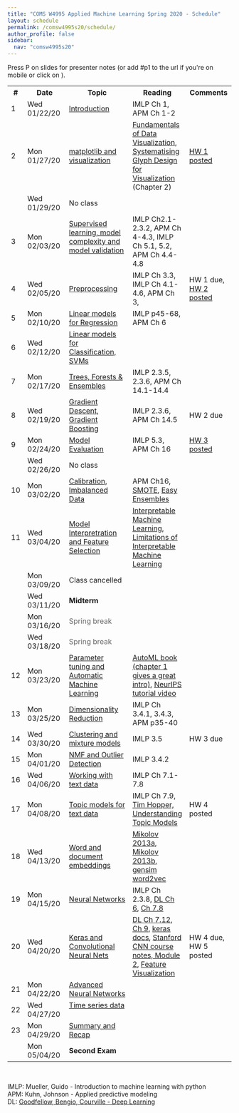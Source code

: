 ```yaml
---
title: "COMS W4995 Applied Machine Learning Spring 2020 - Schedule"
layout: schedule
permalink: /comsw4995s20/schedule/
author_profile: false
sidebar:
  nav: "comsw4995s20"
---
```


Press P on slides for presenter notes (or add #p1 to the url if you're on mobile or click on <i class="fas fa-comment-dots"></i>).

<div class="schedule">
<table cellspacing="0" border="0">
	<colgroup span="2"></colgroup>
	<colgroup></colgroup>
	<colgroup></colgroup>
	<colgroup></colgroup>
    <tr>
        <th>#</th>
        <th style="width:126px">Date</th>
        <th style="width:330px">Topic</th>
        <th>Reading</th>
        <th style="width:115px">Comments</th>
    </tr>
	<tr>
		<td>1</td>
		<td>Wed 01/22/20</td>
		<td><a href="https://amueller.github.io/COMS4995-s20/slides/aml-01-introduction/">Introduction</a>
		<a href="https://amueller.github.io/COMS4995-s20/slides/aml-01-introduction/#p1"><i class="fas fa-comment-dots"></i></a>
		&nbsp;<a href="https://www.youtube.com/watch?v=rbvpiPJuK64&list=PL_pVmAaAnxIRnSw6wiCpSvshFyCREZmlM"><i class="fab fa-youtube" aria-hidden="true"></i></a></td>
		<td>IMLP Ch 1, APM Ch 1-2</td>
		<td><br></td>
	</tr>
	<tr>
		<td>2</td>
		<td>Mon 01/27/20</td>
		<td><a href="https://amueller.github.io/COMS4995-s20/slides/aml-02-matplotlib">matplotlib and visualization</a>
		<a href="https://amueller.github.io/COMS4995-s20/slides/aml-02-matplotlib#p1"><i class="fas fa-comment-dots"></i></a>
		&nbsp;<a href="https://youtu.be/OW3oco7nlV4"><i class="fab fa-youtube" aria-hidden="true"></i></a></td>
		<td><a href="https://serialmentor.com/dataviz/">Fundamentals of Data Visualization</a>, <a href="https://ora.ox.ac.uk/objects/uuid:b98ccce1-038f-4c0a-a259-7f53dfe06ac7">Systematising Glyph Design for Visualization</a> (Chapter 2)</td>
		<td><a href="https://github.com/amueller/COMS4995-s20/raw/master/homework/homework1-spring-2020.pdf">HW 1 posted</a></td>
	</tr>
	<tr>
		<td><br></td>
		<td>Wed 01/29/20</td>
		<td>No class</td>
		<td></td>
		<td><br></td>
	</tr>
	<tr>
		<td>3</td>
		<td>Mon 02/03/20</td>
		<td><a href="https://amueller.github.io/COMS4995-s20/slides/aml-03-supervised-learning">Supervised learning, model complexity and model validation</a>
		<a href="https://amueller.github.io/COMS4995-s20/slides/aml-03-supervised-learning#p1"><i class="fas fa-comment-dots"></i></a>&nbsp;
		<a href="https://www.youtube.com/watch?v=7_YzyMYC2zM"><i class="fab fa-youtube" aria-hidden="true"></i></a>
        </td>
		<td>IMLP Ch2.1-2.3.2, APM Ch 4-4.3, IMLP Ch 5.1, 5.2, APM Ch 4.4-4.8</td>
		<td></td>
	</tr>
	<tr>
		<td>4<br></td>
		<td>Wed 02/05/20</td>
		<td><a href="https://amueller.github.io/COMS4995-s20/slides/aml-04-preprocessing">Preprocessing</a>
		<a href="https://amueller.github.io/COMS4995-s20/slides/aml-04-preprocessing#p1"><i class="fas fa-comment-dots"></i></a>
		&nbsp;<a href="https://www.youtube.com/watch?v=XpOBSaktb6s"><i class="fab fa-youtube" aria-hidden="true"></i></a>
        </td>
		<td>IMLP Ch 3.3, IMLP Ch 4.1-4.6, APM Ch 3,</td>
		<td>HW 1 due, <a href="https://github.com/amueller/COMS4995-s20/raw/master/homework/homework2-aml-2020.pdf">HW 2 posted</a></td>
	</tr>
	<tr>
		<td>5</td>
		<td>Mon 02/10/20</td>
		<td><a href="https://amueller.github.io/COMS4995-s20/slides/aml-05-linear-models-regression#">Linear models for Regression</a> <a href="https://amueller.github.io/COMS4995-s20/slides/aml-05-linear-models-regression#p1"><i class="fas fa-comment-dots"></i></a>
		&nbsp;<a href="https://youtu.be/-OOsfj5Revo#"><i class="fab fa-youtube" aria-hidden="true"></i></a></td>
		<td>IMLP p45-68, APM Ch 6</td>
		<td></td>
	</tr>
	<tr>
		<td>6</td>
		<td>Wed 02/12/20</td>
		<td><a href="https://amueller.github.io/COMS4995-s20/slides/aml-06-linear-models-classification#">Linear models for Classification, SVMs</a>
		<a href="https://amueller.github.io/COMS4995-s20/slides/aml-06-linear-models-classification#p1"><i class="fas fa-comment-dots"></i></a>
		&nbsp;<a href="https://youtu.be/_dqBhUrq09U#"><i class="fab fa-youtube" aria-hidden="true"></i></a></td>
		<td></td>
		<td></td>
	</tr>
	<tr>
		<td>7</td>
		<td>Mon 02/17/20</td>
		<td><a href="https://amueller.github.io/COMS4995-s20/slides/aml-07-trees-forests">Trees, Forests &amp; Ensembles</a>
		<a href="https://amueller.github.io/COMS4995-s20/slides/aml-07-trees-forests#p1"><i class="fas fa-comment-dots"></i></a>
		&nbsp;<a href="https://www.youtube.com/watch?v=nomd5ylZ2dw&lc=z22qvxq4yzudz3ewh04t1aokgw14zshrao4wjnjrxq3brk0h00410#"><i class="fab fa-youtube" aria-hidden="true"></i></a></td>
		<td>IMLP 2.3.5, 2.3.6, APM Ch 14.1-14.4</td>
		<td></td>
	</tr>
	<tr>
		<td>8<br></td>
		<td>Wed 02/19/20</td>
		<td><a href="https://amueller.github.io/COMS4995-s20/slides/aml-08-gradient-boosting#">Gradient Descent, Gradient Boosting</a>
		<a href="https://amueller.github.io/COMS4995-s20/slides/aml-08-gradient-boosting#p1"><i class="fas fa-comment-dots"></i></a>
		&nbsp;<a href="https://www.youtube.com/watch?v=yrTW5YTmFjw&lc=z22odddywkr2dhax104t1aokg0t42atq2fw3cby3w15abk0h00410"><i class="fab fa-youtube" aria-hidden="true"></i></a></td>
		<td>IMLP 2.3.6, APM Ch 14.5</td>
		<td>HW 2 due</td>
	</tr>
	<tr>
		<td>9</td>
		<td>Mon 02/24/20</td>
		<td><a href="https://amueller.github.io/COMS4995-s20/slides/aml-09-model-evaluation#">Model Evaluation</a>
		<a href="https://amueller.github.io/COMS4995-s20/slides/aml-09-model-evaluation#p1"><i class="fas fa-comment-dots"></i></a>
		&nbsp;<a href="https://youtu.be/trg3YkCsjqE#"><i class="fab fa-youtube" aria-hidden="true"></i></a></td>
		<td>IMLP 5.3, APM Ch 16</td>
		<td><a href="https://github.com/amueller/COMS4995-s20/raw/master/homework/homework3-aml-2020.pdf">HW 3 posted</a></td>
	</tr>
	<tr>
		<td></td>
		<td>Wed 02/26/20</td>
		<td>No class
			</td>
		<td></td>
		<td></td>
	</tr>
	<tr>
		<td>10</td>
		<td>Mon 03/02/20</td>
		<td><a href="https://amueller.github.io/COMS4995-s20/slides/aml-10-calibration-imbalanced-data">Calibration, Imbalanced Data</a>
		<a href="https://amueller.github.io/COMS4995-s20/slides/aml-10-calibration-imbalanced-data#p1"><i class="fas fa-comment-dots"></i></a>
		&nbsp;<a href="https://www.youtube.com/watch?v=w3OPq0V8fr8#"><i class="fab fa-youtube" aria-hidden="true"></i></a></td>
		<td>APM Ch16, <a href="https://arxiv.org/pdf/1106.1813.pdf">SMOTE</a>, <a href="http://cs.nju.edu.cn/zhouzh/zhouzh.files/publication/tsmcb09.pdf">Easy Ensembles</a></td>
		<td></td>
	</tr>
	<tr>
		<td>11</td>
		<td>Wed 03/04/20</td>
        <td><a href="https://amueller.github.io/COMS4995-s20/slides/aml-11-interpretation-feature-selection">Model Interpretration and Feature Selection</a>
		<a href="https://amueller.github.io/COMS4995-s20/slides/aml-11-interpretation-feature-selection#p1"><i class="fas fa-comment-dots"></i></a>
		&nbsp;<a href="https://youtu.be/FDhyS6Xjxa8#"><i class="fab fa-youtube" aria-hidden="true"></i></a></td>
        <td><a href="https://christophm.github.io/interpretable-ml-book/">Interpretable Machine Learning</a>, <a href="https://compstat-lmu.github.io/iml_methods_limitations/">Limitations of Interpretable Machine Learning</a></td>
		<td></td>
	</tr>
	<tr>
		<td></td>
		<td>Mon 03/09/20</td>
		<td>Class cancelled</td>
		<td></td>
		<td></td>
	</tr>
	<tr>
		<td><br></td>
		<td>Wed 03/11/20</td>
		<td><b>Midterm</b></td>
		<td><br></td>
		<td><br></td>
	</tr>
	<tr>
		<td></td>
		<td>Mon 03/16/20</td>
		<td><font color="#666666">Spring break</font></td>
		<td><br></td>
		<td><br></td>
	</tr>
	<tr>
		<td><br></td>
		<td>Wed 03/18/20</td>
		<td><font color="#666666">Spring break</font></td>
		<td><br></td>
		<td><br></td>
	</tr>
	<tr>
		<td>12</td>
		<td>Mon 03/23/20</td>
		<td><a href="#">Parameter tuning and Automatic Machine Learning</a>
		<a href="#"><i class="fas fa-comment-dots"></i></a>
		&nbsp;<a href="#"><i class="fab fa-youtube" aria-hidden="true"></i></a></td>
		<td><a href="https://www.automl.org/book/">AutoML book (chapter 1 gives a great intro)</a>, <a href="https://www.youtube.com/watch?v=0eBR8a4MQ30">NeurIPS tutorial video</a></td>
		<td></td>
	</tr>
	<tr>
		<td>13</td>
		<td>Mon 03/25/20</td>
		<td><a href="#">Dimensionality Reduction</a>
		 <a href="#"><i class="fas fa-comment-dots"></i></a>
		 &nbsp;<a href="#"><i class="fab fa-youtube" aria-hidden="true"></i></a></td>
		<td>IMLP Ch 3.4.1, 3.4.3, APM p35-40</td>
        <td></td>
	</tr>
    <tr>
		<td>14</td>
		<td>Wed 03/30/20</td>
		<td><a href="#">Clustering and mixture models</a>
		 <a href="#"><i class="fas fa-comment-dots"></i></a>
		 &nbsp;<a href="#"><i class="fab fa-youtube" aria-hidden="true"></i></a></td>
		<td>IMLP 3.5</td>
		<td>HW 3 due</td>
	</tr>
	<tr>
		<td>15</td>
		<td>Mon 04/01/20</td>
		<td><a href="#">NMF and Outlier Detection</a>
		 <a href="#"><i class="fas fa-comment-dots"></i></a>
		 &nbsp;<a href="#"><i class="fab fa-youtube" aria-hidden="true"></i></a></td>
		<td>IMLP 3.4.2</td>
		<td></td>
	</tr>
	<tr>
		<td>16</td>
		<td>Wed 04/06/20</td>
		<td><a href="#">Working with text data</a>
		 <a href="#"><i class="fas fa-comment-dots"></i></a>
		 &nbsp;<a href="#"><i class="fab fa-youtube" aria-hidden="true"></i></a></td>
		<td>IMLP Ch 7.1-7.8</td>
		<td><br></td>
	</tr>
	<tr>
		<td>17</td>
		<td>Mon 04/08/20</td>
		<td><a href="#">Topic models for text data</a>
		 <a href="#"><i class="fas fa-comment-dots"></i></a>
		 &nbsp;<a href="#"><i class="fab fa-youtube" aria-hidden="true"></i></a></td>
		<td>IMLP Ch 7.9, <a href="https://www.youtube.com/watch?v=_R66X_udxZQ">Tim Hopper, Understanding Topic Models</a></td>
		<td>HW 4 posted</td>
	</tr>
	<tr>
		<td>18</td>
		<td>Wed 04/13/20</td>
		<td><a href="#">Word and document embeddings</a>
		<a href="#"><i class="fas fa-comment-dots"></i></a>
		<a href="#"><i class="fab fa-youtube" aria-hidden="true"></i></a></td>
		<td><a href="https://papers.nips.cc/paper/5021-distributed-representations-of-words-and-phrases-and-their-compositionality.pdf">Mikolov 2013a</a>, <a href="http://www.aclweb.org/anthology/N13-1090">Mikolov 2013b</a>,
        <a href="https://github.com/RaRe-Technologies/gensim/blob/develop/docs/notebooks/word2vec.ipynb">gensim word2vec</a></td>
		<td></td>
	</tr>
	<tr>
		<td>19</td>
		<td>Mon 04/15/20</td>
		<td><a href="#">Neural Networks</a>
		<a href="#"><i class="fas fa-comment-dots"></i></a>
		<a href="#"><i class="fab fa-youtube" aria-hidden="true"></i></a></td>
		<td>IMLP Ch 2.3.8, <a href="http://www.deeplearningbook.org/contents/mlp.html">DL Ch 6</a>, <a href="http://www.deeplearningbook.org/contents/regularization.html">Ch 7.8</a></td>
		<td></td>
	</tr>
	<tr>
		<td>20</td>
		<td>Wed 04/20/20</td>
		<td><a href="#">Keras and Convolutional Neural Nets</a>
		<a href="#"><i class="fas fa-comment-dots"></i></a>
		<a href="#"><i class="fab fa-youtube" aria-hidden="true"></i></a></td>
		<td><a href="http://www.deeplearningbook.org/contents/regularization.html">DL Ch 7.12</a>, <a href="http://www.deeplearningbook.org/contents/convnets.html">Ch 9</a>, <a href="https://keras.io/">keras docs</a>, <a href="http://cs231n.github.io/">Stanford CNN course notes, Module 2</a>, <a href="https://distill.pub/2017/feature-visualization/">Feature Visualization</a></td>
		<td>HW 4 due,  HW 5 posted</td>
	</tr>
	<tr>
		<td>21</td>
		<td>Mon 04/22/20</td>
		<td><a href="#">Advanced Neural Networks</a>
		<a href="#"><i class="fas fa-comment-dots"></i></a>
		<a href="#"><i class="fab fa-youtube" aria-hidden="true"></i></a>
		</td>
		<td></td>
		<td><br></td>
	</tr>
	<tr>
		<td>22</td>
		<td>Wed 04/27/20</td>
		<td><a href="#">Time series data</a>
		<a href="#"><i class="fas fa-comment-dots"></i></a>
		 &nbsp;<a href="#"><i class="fab fa-youtube" aria-hidden="true"></i></a>
		</td>
		<td></td>
		<td><br></td>
	</tr>
	<tr>
		<td>23</td>
		<td>Mon 04/29/20</td>
		<td><a href="#">Summary and Recap</a>
		<a href="#"><i class="fas fa-comment-dots"></i></a>
		 &nbsp;<a href="#"><i class="fab fa-youtube" aria-hidden="true"></i></a></td>
		<td><br></td>
		<td></td>
	</tr>
	<tr>
		<td></td>
		<td>Mon 05/04/20</td>
		<td><b>Second Exam</b></td>
		<td><br></td>
		<td><br></td>
	</tr>
</table>
</div>

<div class="post">
<br>
<p>
IMLP: Mueller, Guido - Introduction to machine learning with python<br>
APM: Kuhn, Johnson - Applied predictive modeling<br>
DL: <a href="http://www.deeplearningbook.org/">Goodfellow, Bengio, Courville - Deep Learning</a>
</p>
</div>
